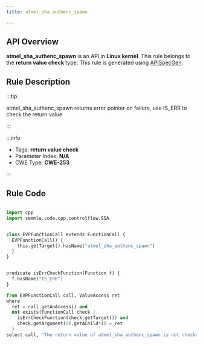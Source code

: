 ```yaml
---
title: atmel_sha_authenc_spawn

---
```



## API Overview
**atmel_sha_authenc_spawn** is an API in **Linux kernel**. This rule belongs to the **return value check** type. This rule is generated using [APISpecGen](../../tools/APISpecGen).
## Rule Description

:::tip

atmel_sha_authenc_spawn returns error pointer on failure, use IS_ERR to check the return value

:::

:::info

- Tags: **return value check**
- Parameter Index: **N/A**
- CWE Type: **CWE-253**

:::

## Rule Code
```python

import cpp
import semmle.code.cpp.controlflow.SSA


class EVPFunctionCall extends FunctionCall {
  EVPFunctionCall() {
    this.getTarget().hasName("atmel_sha_authenc_spawn")
  }
}


predicate isErrCheckFunction(Function f) {
  f.hasName("IS_ERR") 
}

from EVPFunctionCall call, ValueAccess ret
where
  ret = call.getAnAccess() and
  not exists(FunctionCall check |
    isErrCheckFunction(check.getTarget()) and
    check.getArgument(0).getAChild*() = ret
  )
select call, "The return value of atmel_sha_authenc_spawn is not checked with IS_ERR."
    
```